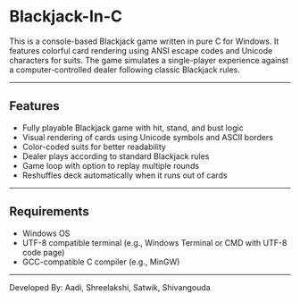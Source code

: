 # Blackjack-In-C


This is a console-based Blackjack game written in pure C for Windows. It features colorful card rendering using ANSI escape codes and Unicode characters for suits. The game simulates a single-player experience against a computer-controlled dealer following classic Blackjack rules.

---

## Features

- Fully playable Blackjack game with hit, stand, and bust logic
- Visual rendering of cards using Unicode symbols and ASCII borders
- Color-coded suits for better readability
- Dealer plays according to standard Blackjack rules
- Game loop with option to replay multiple rounds
- Reshuffles deck automatically when it runs out of cards

---

## Requirements

- Windows OS
- UTF-8 compatible terminal (e.g., Windows Terminal or CMD with UTF-8 code page)
- GCC-compatible C compiler (e.g., MinGW)

---

Developed By: Aadi, Shreelakshi, Satwik, Shivangouda

